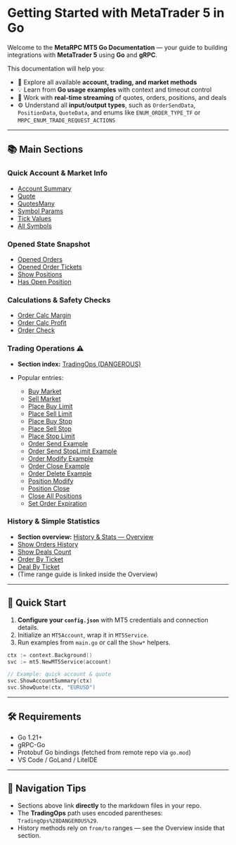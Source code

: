 # Getting Started with MetaTrader 5 in Go

Welcome to the **MetaRPC MT5 Go Documentation** — your guide to building integrations with **MetaTrader 5** using **Go** and **gRPC**.

This documentation will help you:

* 📘 Explore all available **account, trading, and market methods**
* 💡 Learn from **Go usage examples** with context and timeout control
* 🔁 Work with **real-time streaming** of quotes, orders, positions, and deals
* ⚙️ Understand all **input/output types**, such as `OrderSendData`, `PositionData`, `QuoteData`, and enums like `ENUM_ORDER_TYPE_TF` or `MRPC_ENUM_TRADE_REQUEST_ACTIONS`

---

## 📚 Main Sections

### Quick Account & Market Info

* [Account Summary](QuickAccount_MarketInfo/AccountSummary.md)
* [Quote](QuickAccount_MarketInfo/Quote.md)
* [QuotesMany](QuickAccount_MarketInfo/QuotesMany.md)
* [Symbol Params](QuickAccount_MarketInfo/SymbolParams.md)
* [Tick Values](QuickAccount_MarketInfo/TickValues.md)
* [All Symbols](QuickAccount_MarketInfo/AllSymbols.md)

### Opened State Snapshot

* [Opened Orders](Opened_State_Snapshot/OpenedOrders.md)
* [Opened Order Tickets](Opened_State_Snapshot/OpenedOrderTickets.md)
* [Show Positions](Opened_State_Snapshot/ShowPositions.md)
* [Has Open Position](Opened_State_Snapshot/HasOpenPosition.md)

### Calculations & Safety Checks

* [Order Calc Margin](Calculations_And_PreliminaryVerification/OrderCalcMargin.md)
* [Order Calc Profit](Calculations_And_PreliminaryVerification/OrderCalcProfit.md)
* [Order Check](Calculations_And_PreliminaryVerification/ShowOrderCheck.md)

### Trading Operations ⚠️

* **Section index:** [TradingOps (DANGEROUS)](TradingOps%28DANGEROUS%29/index.md)
* Popular entries:

  * [Buy Market](TradingOps%28DANGEROUS%29/BuyMarket.md)
  * [Sell Market](TradingOps%28DANGEROUS%29/SellMarket.md)
  * [Place Buy Limit](TradingOps%28DANGEROUS%29/PlaceBuyLimit.md)
  * [Place Sell Limit](TradingOps%28DANGEROUS%29/PlaceSellLimit.md)
  * [Place Buy Stop](TradingOps%28DANGEROUS%29/PlaceBuyStop.md)
  * [Place Sell Stop](TradingOps%28DANGEROUS%29/PlaceSellStop.md)
  * [Place Stop Limit](TradingOps%28DANGEROUS%29/PlaceStopLimit.md)
  * [Order Send Example](TradingOps%28DANGEROUS%29/ShowOrderSendExample.md)
  * [Order Send StopLimit Example](TradingOps%28DANGEROUS%29/ShowOrderSendStopLimitExample.md)
  * [Order Modify Example](TradingOps%28DANGEROUS%29/OrderModifyExample.md)
  * [Order Close Example](TradingOps%28DANGEROUS%29/OrderCloseExample.md)
  * [Order Delete Example](TradingOps%28DANGEROUS%29/OrderDeleteExample.md)
  * [Position Modify](TradingOps%28DANGEROUS%29/PositionModify.md)
  * [Position Close](TradingOps%28DANGEROUS%29/PositionClose.md)
  * [Close All Positions](TradingOps%28DANGEROUS%29/CloseAllPositions.md)
  * [Set Order Expiration](TradingOps%28DANGEROUS%29/SetOrderExpiration.md)

### History & Simple Statistics

* **Section overview:** [History & Stats — Overview](History_And_SimpleStatistics/HistoryAndStats_Overview.md)
* [Show Orders History](History_And_SimpleStatistics/ShowOrdersHistory.md)
* [Show Deals Count](History_And_SimpleStatistics/ShowDealsCount.md)
* [Order By Ticket](History_And_SimpleStatistics/OrderByTicket.md)
* [Deal By Ticket](History_And_SimpleStatistics/DealByTicket.md)
* (Time range guide is linked inside the Overview)

---

## 🚀 Quick Start

1. **Configure your `config.json`** with MT5 credentials and connection details.
2. Initialize an `MT5Account`, wrap it in `MT5Service`.
3. Run examples from `main.go` or call the `Show*` helpers.

```go
ctx := context.Background()
svc := mt5.NewMT5Service(account)

// Example: quick account & quote
svc.ShowAccountSummary(ctx)
svc.ShowQuote(ctx, "EURUSD")
```

---

## 🛠 Requirements

* Go 1.21+
* gRPC-Go
* Protobuf Go bindings (fetched from remote repo via `go.mod`)
* VS Code / GoLand / LiteIDE

---

## 🧭 Navigation Tips

* Sections above link **directly** to the markdown files in your repo.
* The **TradingOps** path uses encoded parentheses: `TradingOps%28DANGEROUS%29`.
* History methods rely on `from/to` ranges — see the Overview inside that section.
